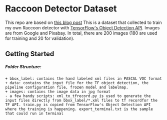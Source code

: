 # Raccoon Detector Dataset

This repo are based on [this blog post](https://medium.com/towards-data-science/how-to-train-your-own-object-detector-with-tensorflows-object-detector-api-bec72ecfe1d9) This is a dataset that collected to train my own Raccoon detector with [TensorFlow's Object Detection API](https://github.com/tensorflow/models/tree/master/research/object_detection). Images are from Google and Pixabay. In total, there are 200 images (180 are used for training and 20 for validation).

## Getting Started

##### Folder Structure:
```
+ bbox_label: contains the hand labeled xml files in PASCAL VOC format
+ data: contains the input file for the TF object detection, the pipeline configuration file, frozen model and labelmap.
+ images: contains the image data in jpg format
- a few handy scripts: xml_to_tfrecord.py is used to generate the input files directly from bbox_label/*.xml files to tf recordfor the TF API. train.py is copied from TensorFlow's Object Detection API where the training is happening. export_terminal.txt is the sample that could run in terminal


```

